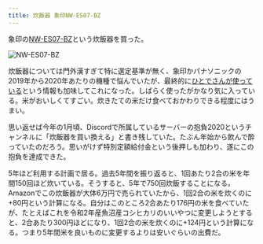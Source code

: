 ```yaml
---
title: 炊飯器 象印NW-ES07-BZ
---
```


象印の[NW-ES07-BZ](https://www.amazon.co.jp/dp/B07TWC6C2D)という炊飯器を買った。

![](/images/2020-11-03-rice-cooker.jpg "NW-ES07-BZ")

炊飯器については門外漢すぎて特に選定基準が無く、象印かパナソニックの2019年から2020年あたりの機種で悩んでいたが、最終的に[ひとでさんが使っている](https://blog.sushi.money/entry/2020/07/20/205525)という情報も加味してこれになった。しばらく使ったがかなり気に入っている。米がおいしくてすごい。炊きたての米だけ食べておかわりできる程度にはうまい。

思い返せば今年の1月頃、Discordで所属しているサーバーの抱負2020というチャンネルに「炊飯器を買い換える」と書き残していた。たぶん年始から飲んで酔っていたのだろう。思いがけず特別定額給付金という後押しも加わり、遂にこの抱負を達成できた。

5年ほど利用する計画で居る。過去5年間を振り返ると、1回あたり2合の米を年間150回ほど炊いている。そうすると、5年で750回炊飯することになる。Amazonでこの炊飯器が大体6万円で売られていたから、1回2合の米を炊くのに+80円という計算になる。自分はこのところ2合あたり176円の米を食べていたが、たとえばこれを令和2年産魚沼産コシヒカリのいいやつに変更しようとすると、2合あたり300円ほどになり、1回2合の米を炊くのに+124円という計算になる。つまり5年間米を良いものに変更するよりは安いぐらいの出費だ。
